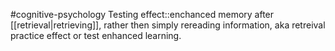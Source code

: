 #cognitive-psychology 
Testing effect::enchanced memory after [[retrieval|retrieving]], rather then simply rereading information, aka retreival practice effect or test enhanced learning.
<!--SR:!2024-04-13,4,230-->